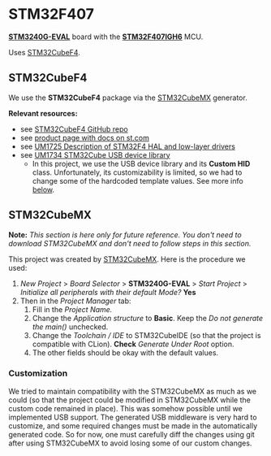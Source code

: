 # STM32F407

**[STM3240G-EVAL]** board with the **[STM32F407IGH6]** MCU.

Uses [STM32CubeF4](#stm32cubef4).


## STM32CubeF4

We use the **STM32CubeF4** package via the [STM32CubeMX] generator.

**Relevant resources:**
* see [STM32CubeF4 GitHub repo][STM32CubeF4-GitHub]
* see [product page with docs on st.com][STM32CubeF4-Product-Page]
* see [UM1725 Description of STM32F4 HAL and low-layer drivers][UM1725]
* see [UM1734 STM32Cube USB device library][UM1734]
	* In this project, we use the USB device library and its **Custom HID** class.
	  Unfortunately, its customizability is limited, so we had to change some of the hardcoded template values.
	  See more info [below](#customization).


## STM32CubeMX

**Note:** _This section is here only for future reference. You don't need to download STM32CubeMX and don't need to
follow steps in this section._

This project was created by [STM32CubeMX]. Here is the procedure we used:
1. _New Project_ > _Board Selector_ > **STM3240G-EVAL** > _Start Project_ > _Initialize all peripherals with their
   default Mode?_
   **Yes**
2. Then in the _Project Manager_ tab:
   1. Fill in the _Project Name._
	 2. Change the _Application structure_ to **Basic**. Keep the _Do not generate the main()_ unchecked.
   3. Change the _Toolchain / IDE_ to STM32CubeIDE (so that the project is compatible with CLion).
      **Check** _Generate Under Root_ option.
	 4. The other fields should be okay with the default values.


### Customization

We tried to maintain compatibility with the STM32CubeMX as much as we could (so that the project could be modified in
STM32CubeMX while the custom code remained in place). This was somehow possible until we implemented USB support.
The generated USB middleware is very hard to customize, and some required changes must be made in the automatically
generated code. So for now, one must carefully diff the changes using git after using STM32CubeMX to avoid losing
some of our custom changes.


<!-- links references -->

[STM3240G-EVAL]: https://www.st.com/en/evaluation-tools/stm3240g-eval.html

[STM32F407IGH6]: https://www.st.com/en/microcontrollers-microprocessors/stm32f407ig.html

[STM32CubeF4-GitHub]: https://github.com/STMicroelectronics/STM32CubeF4

[STM32CubeF4-Product-Page]: https://www.st.com/en/embedded-software/stm32cubef4.html#documentation

[UM1725]: https://www.st.com/resource/en/user_manual/um1725-description-of-stm32f4-hal-and-lowlayer-drivers-stmicroelectronics.pdf

[UM1734]: https://www.st.com/resource/en/user_manual/um1734-stm32cube-usb-device-library-stmicroelectronics.pdf

[STM32CubeMX]: https://www.st.com/en/development-tools/stm32cubemx.html
